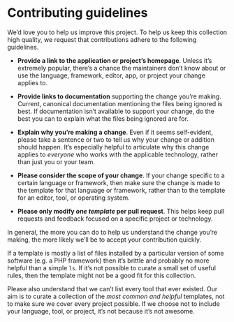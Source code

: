 Contributing guidelines
=======================

We’d love you to help us improve this project. To help us keep this collection high quality, we request that contributions adhere to the following guidelines.

-   **Provide a link to the application or project’s homepage**. Unless it’s extremely popular, there’s a chance the maintainers don’t know about or use the language, framework, editor, app, or project your change applies to.

-   **Provide links to documentation** supporting the change you’re making. Current, canonical documentation mentioning the files being ignored is best. If documentation isn’t available to support your change, do the best you can to explain what the files being ignored are for.

-   **Explain why you’re making a change**. Even if it seems self-evident, please take a sentence or two to tell us why your change or addition should happen. It’s especially helpful to articulate why this change applies to *everyone* who works with the applicable technology, rather than just you or your team.

-   **Please consider the scope of your change**. If your change specific to a certain language or framework, then make sure the change is made to the template for that language or framework, rather than to the template for an editor, tool, or operating system.

-   **Please only modify *one template* per pull request**. This helps keep pull requests and feedback focused on a specific project or technology.

In general, the more you can do to help us understand the change you’re making, the more likely we’ll be to accept your contribution quickly.

If a template is mostly a list of files installed by a particular version of some software (e.g. a PHP framework) then it’s brittle and probably no more helpful than a simple `ls`. If it’s not possible to curate a small set of useful rules, then the template might not be a good fit for this collection.

Please also understand that we can’t list every tool that ever existed. Our aim is to curate a collection of the *most common and helpful* templates, not to make sure we cover every project possible. If we choose not to include your language, tool, or project, it’s not because it’s not awesome.
